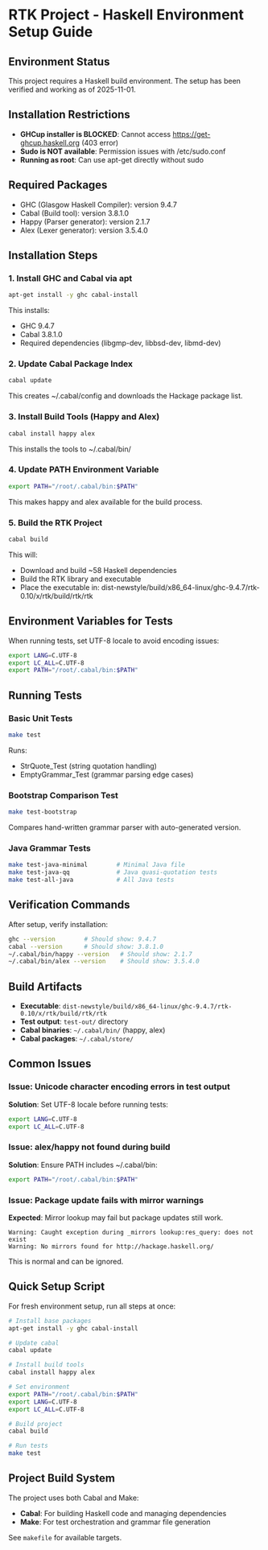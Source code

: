 # RTK Project - Haskell Environment Setup Guide

## Environment Status
This project requires a Haskell build environment. The setup has been verified and working as of 2025-11-01.

## Installation Restrictions
- **GHCup installer is BLOCKED**: Cannot access https://get-ghcup.haskell.org (403 error)
- **Sudo is NOT available**: Permission issues with /etc/sudo.conf
- **Running as root**: Can use apt-get directly without sudo

## Required Packages
- GHC (Glasgow Haskell Compiler): version 9.4.7
- Cabal (Build tool): version 3.8.1.0
- Happy (Parser generator): version 2.1.7
- Alex (Lexer generator): version 3.5.4.0

## Installation Steps

### 1. Install GHC and Cabal via apt
```bash
apt-get install -y ghc cabal-install
```

This installs:
- GHC 9.4.7
- Cabal 3.8.1.0
- Required dependencies (libgmp-dev, libbsd-dev, libmd-dev)

### 2. Update Cabal Package Index
```bash
cabal update
```

This creates ~/.cabal/config and downloads the Hackage package list.

### 3. Install Build Tools (Happy and Alex)
```bash
cabal install happy alex
```

This installs the tools to ~/.cabal/bin/

### 4. Update PATH Environment Variable
```bash
export PATH="/root/.cabal/bin:$PATH"
```

This makes happy and alex available for the build process.

### 5. Build the RTK Project
```bash
cabal build
```

This will:
- Download and build ~58 Haskell dependencies
- Build the RTK library and executable
- Place the executable in: dist-newstyle/build/x86_64-linux/ghc-9.4.7/rtk-0.10/x/rtk/build/rtk/rtk

## Environment Variables for Tests

When running tests, set UTF-8 locale to avoid encoding issues:
```bash
export LANG=C.UTF-8
export LC_ALL=C.UTF-8
export PATH="/root/.cabal/bin:$PATH"
```

## Running Tests

### Basic Unit Tests
```bash
make test
```

Runs:
- StrQuote_Test (string quotation handling)
- EmptyGrammar_Test (grammar parsing edge cases)

### Bootstrap Comparison Test
```bash
make test-bootstrap
```

Compares hand-written grammar parser with auto-generated version.

### Java Grammar Tests
```bash
make test-java-minimal        # Minimal Java file
make test-java-qq             # Java quasi-quotation tests
make test-all-java            # All Java tests
```

## Verification Commands

After setup, verify installation:
```bash
ghc --version        # Should show: 9.4.7
cabal --version      # Should show: 3.8.1.0
~/.cabal/bin/happy --version   # Should show: 2.1.7
~/.cabal/bin/alex --version    # Should show: 3.5.4.0
```

## Build Artifacts

- **Executable**: `dist-newstyle/build/x86_64-linux/ghc-9.4.7/rtk-0.10/x/rtk/build/rtk/rtk`
- **Test output**: `test-out/` directory
- **Cabal binaries**: `~/.cabal/bin/` (happy, alex)
- **Cabal packages**: `~/.cabal/store/`

## Common Issues

### Issue: Unicode character encoding errors in test output
**Solution**: Set UTF-8 locale before running tests:
```bash
export LANG=C.UTF-8
export LC_ALL=C.UTF-8
```

### Issue: alex/happy not found during build
**Solution**: Ensure PATH includes ~/.cabal/bin:
```bash
export PATH="/root/.cabal/bin:$PATH"
```

### Issue: Package update fails with mirror warnings
**Expected**: Mirror lookup may fail but package updates still work.
```
Warning: Caught exception during _mirrors lookup:res_query: does not exist
Warning: No mirrors found for http://hackage.haskell.org/
```
This is normal and can be ignored.

## Quick Setup Script

For fresh environment setup, run all steps at once:
```bash
# Install base packages
apt-get install -y ghc cabal-install

# Update cabal
cabal update

# Install build tools
cabal install happy alex

# Set environment
export PATH="/root/.cabal/bin:$PATH"
export LANG=C.UTF-8
export LC_ALL=C.UTF-8

# Build project
cabal build

# Run tests
make test
```

## Project Build System

The project uses both Cabal and Make:
- **Cabal**: For building Haskell code and managing dependencies
- **Make**: For test orchestration and grammar file generation

See `makefile` for available targets.
